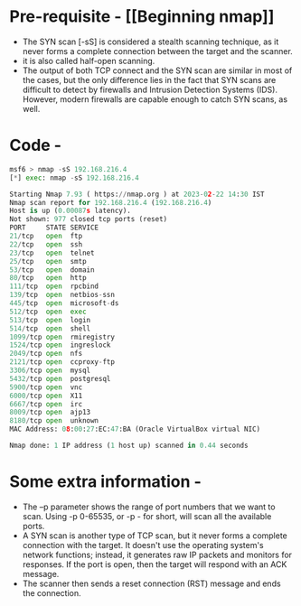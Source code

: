 # Pre-requisite - [[Beginning nmap]]
- The SYN scan [-sS] is considered a stealth scanning technique, as it never forms a complete connection between the target and the scanner.
- it is also called half-open scanning.
- The output of both TCP connect and the SYN scan are similar in most of the cases, but the only difference lies in the fact that SYN scans are difficult to detect by firewalls and Intrusion Detection Systems (IDS). However, modern firewalls are capable enough to catch SYN scans, as well.
# Code - 
```python
msf6 > nmap -sS 192.168.216.4
[*] exec: nmap -sS 192.168.216.4

Starting Nmap 7.93 ( https://nmap.org ) at 2023-02-22 14:30 IST
Nmap scan report for 192.168.216.4 (192.168.216.4)
Host is up (0.00087s latency).
Not shown: 977 closed tcp ports (reset)
PORT     STATE SERVICE
21/tcp   open  ftp
22/tcp   open  ssh
23/tcp   open  telnet
25/tcp   open  smtp
53/tcp   open  domain
80/tcp   open  http
111/tcp  open  rpcbind
139/tcp  open  netbios-ssn
445/tcp  open  microsoft-ds
512/tcp  open  exec
513/tcp  open  login
514/tcp  open  shell
1099/tcp open  rmiregistry
1524/tcp open  ingreslock
2049/tcp open  nfs
2121/tcp open  ccproxy-ftp
3306/tcp open  mysql
5432/tcp open  postgresql
5900/tcp open  vnc
6000/tcp open  X11
6667/tcp open  irc
8009/tcp open  ajp13
8180/tcp open  unknown
MAC Address: 08:00:27:EC:47:BA (Oracle VirtualBox virtual NIC)

Nmap done: 1 IP address (1 host up) scanned in 0.44 seconds
```
# Some extra information - 
- The –p parameter shows the range of port numbers that we want to scan. Using -p 0-65535, or -p - for short, will scan all the available ports.
- A SYN scan is another type of TCP scan, but it never forms a complete connection with the target. It doesn't use the operating system's network functions; instead, it generates raw IP packets and monitors for responses. If the port is open, then the target will respond with an ACK message.
- The scanner then sends a reset connection (RST) message and ends the connection.